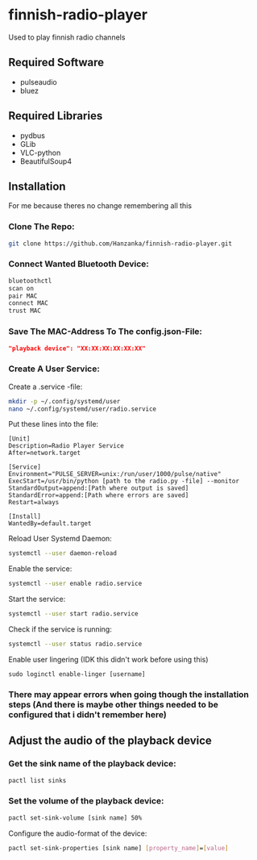 # finnish-radio-player
Used to play finnish radio channels

## Required Software
- pulseaudio
- bluez

## Required Libraries
- pydbus
- GLib
- VLC-python
- BeautifulSoup4

## Installation
For me because theres no change remembering all this
### Clone The Repo:
```bash
git clone https://github.com/Hanzanka/finnish-radio-player.git
```
### Connect Wanted Bluetooth Device:
```bash
bluetoothctl
scan on
pair MAC
connect MAC
trust MAC
```
### Save The MAC-Address To The config.json-File:
```json
"playback device": "XX:XX:XX:XX:XX:XX"
```
### Create A User Service:
Create a .service -file:
```bash
mkdir -p ~/.config/systemd/user
nano ~/.config/systemd/user/radio.service
```
Put these lines into the file:
```
[Unit]
Description=Radio Player Service
After=network.target

[Service]
Environment="PULSE_SERVER=unix:/run/user/1000/pulse/native"
ExecStart=/usr/bin/python [path to the radio.py -file] --monitor
StandardOutput=append:[Path where output is saved]
StandardError=append:[Path where errors are saved]
Restart=always

[Install]
WantedBy=default.target
```
Reload User Systemd Daemon:
```bash
systemctl --user daemon-reload
```
Enable the service:
```bash
systemctl --user enable radio.service
```
Start the service:
```bash
systemctl --user start radio.service
```
Check if the service is running:
```bash
systemctl --user status radio.service
```
Enable user lingering (IDK this didn't work before using this)
```
sudo loginctl enable-linger [username]
```
### There may appear errors when going though the installation steps (And there is maybe other things needed to be configured that i didn't remember here)

## Adjust the audio of the playback device
### Get the sink name of the playback device:
```bash
pactl list sinks
```
### Set the volume of the playback device:
```bash
pactl set-sink-volume [sink name] 50%
```
Configure the audio-format of the device:
```bash
pactl set-sink-properties [sink name] [property_name]=[value]
```